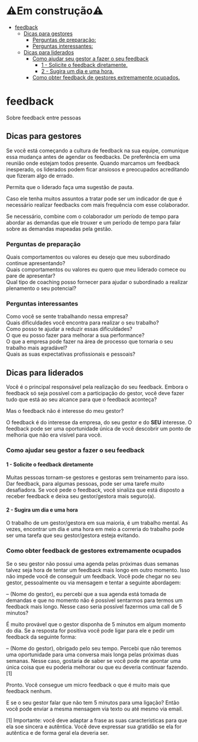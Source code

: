 # ⚠️Em construção⚠️

   * [feedback](#feedback)
      * [Dicas para gestores](#dicas-para-gestores)
         * [Perguntas de preparação:](#perguntas-de-preparação)
         * [Perguntas interessantes:](#perguntas-interessantes)
      * [Dicas para liderados](#dicas-para-liderados)
         * [Como ajudar seu gestor a fazer o seu feedback](#como-ajudar-seu-gestor-a-fazer-o-seu-feedback)
            * [1 - Solicite o feedback diretamente.](#1---solicite-o-feedback-diretamente)
            * [2 - Sugira um dia e uma hora.](#2---sugira-um-dia-e-uma-hora)
         * [Como obter feedback de gestores extremamente ocupados.](#como-obter-feedback-de-gestores-extremamente-ocupados)
# feedback
Sobre feedback entre pessoas

## Dicas para gestores

Se você está começando a cultura de feedback na sua equipe,  comunique essa mudança antes de agendar os feedbacks. De preferência em uma reunião onde estejam todos presente. Quando marcamos um feedback inesperado, os liderados podem ficar ansiosos e preocupados acreditando que fizeram algo de errado. 

Permita que o liderado faça uma sugestão de pauta. 

Caso ele tenha muitos assuntos a tratar pode ser um indicador de que é necessário realizar feedbacks com mais frequência
com esse colaborador.

Se necessário, combine com o colaborador um período de tempo para abordar as demandas
que ele trouxer e um período de tempo para falar sobre as demandas mapeadas pela gestão.

### Perguntas de preparação

Quais comportamentos ou valores eu desejo que meu subordinado continue apresentando?<br>
Quais comportamentos ou valores eu quero que meu liderado comece ou pare de apresentar?<br>
Qual tipo de coaching posso fornecer para ajudar o subordinado a realizar plenamento o seu potencial?<br>

### Perguntas interessantes

Como você se sente trabalhando nessa empresa?<br>
Quais dificuldades você encontra para realizar o seu trabalho?<br>
Como posso te ajudar a reduzir essas dificuldades?<br>
O que eu posso fazer para melhorar a sua performance?<br>
O que a empresa pode fazer na área de processo que tornaria o seu trabalho mais agradável?<br>
Quais as suas expectativas profissionais e pessoais?<br>

## Dicas para liderados
Você é o principal responsável pela realização do seu feedback. Embora o feedback só seja possível com a participação do gestor, você deve fazer tudo que está ao seu alcance para que o feedback aconteça?

Mas o feedback não é interesse do meu gestor?

O feedback é do interesse da empresa, do seu gestor e do **SEU** interesse. O feedback pode ser uma oportunidade única de você
descobrir um ponto de melhoria que não era visível para você. 

### Como ajudar seu gestor a fazer o seu feedback

#### 1 - Solicite o feedback diretamente
Muitas pessoas tornam-se gestores e gestoras sem treinamento para isso. Dar feedback, para algumas pessoas, pode ser uma tarefe *muito* desafiadora. Se você pede o feedback, você sinaliza que está disposto a receber feedback e deixa seu gestor/gestora mais seguro(a).

#### 2 - Sugira um dia e uma hora

O trabalho de um gestor/gestora em sua maioria, é um trabalho mental. As vezes, encontrar um dia e uma hora em meio a correria do trabalho pode ser uma tarefa que seu gestor/gestora esteja evitando.

### Como obter feedback de gestores extremamente ocupados

Se o seu gestor não possui uma agenda pelas próximas duas semanas talvez seja hora de tentar um feedback mais longo em outro momento. Isso não impede você de conseguir um feedback. Você pode chegar no seu gestor, pessoalmente ou via mensagem e tentar a seguinte abordagem:
 
&ndash; (Nome do gestor), eu percebi que a sua agenda está tomada de demandas e que no momento não é possível sentarmos para termos um feedback mais longo. Nesse caso seria possível fazermos uma call de 5 minutos?

É muito provável que o gestor disponha de 5 minutos em algum momento do dia. Se a resposta for positiva você pode ligar para ele e pedir um feedback da seguinte forma:

&ndash; (Nome do gestor), obrigado pelo seu tempo. Percebi que não teremos uma oportunidade para uma conversa mais longa pelas próximas duas semanas. Nesse caso, gostaria de saber se você pode me apontar uma única coisa que eu poderia melhorar ou que eu deveria continuar fazendo. [1]

Pronto. Você consegue um micro feedback o que é muito mais que feedback nenhum. 

E se o seu gestor falar que não tem 5 minutos para uma ligação? Então você pode enviar a mesma mensagem via texto ou até mesmo via email.

[1] Importante: você deve adaptar a frase as suas características para que ela soe sincera e autêntica. Você deve expressar sua gratidão se ela for autêntica e de forma geral ela deveria ser. 
